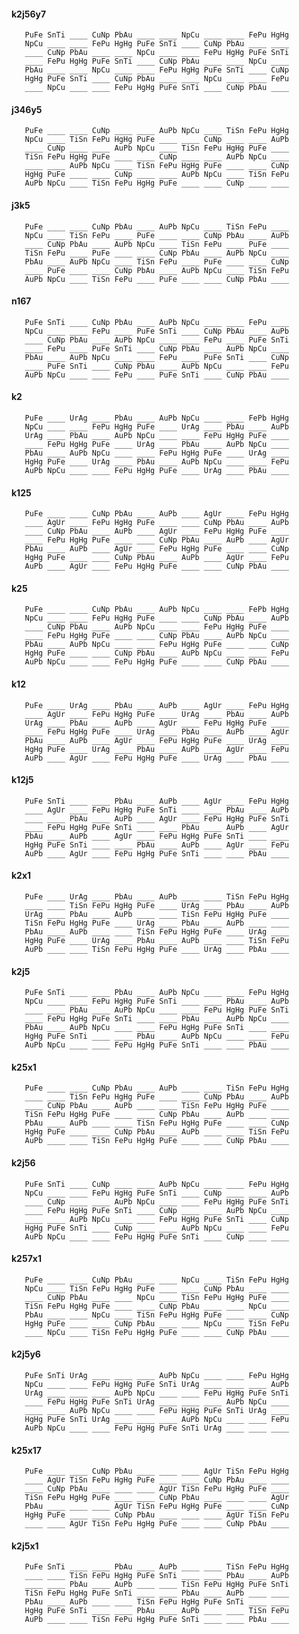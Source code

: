 

#### k2j56y7

       PuFe SnTi ____ CuNp PbAu ____ ____ NpCu ____ ____ FePu HgHg 
       NpCu ____ ____ FePu HgHg PuFe SnTi ____ CuNp PbAu ____ ____ 
       ____ CuNp PbAu ____ ____ NpCu ____ ____ FePu HgHg PuFe SnTi 
       ____ FePu HgHg PuFe SnTi ____ CuNp PbAu ____ ____ NpCu ____ 
       PbAu ____ ____ NpCu ____ ____ FePu HgHg PuFe SnTi ____ CuNp 
       HgHg PuFe SnTi ____ CuNp PbAu ____ ____ NpCu ____ ____ FePu 
       ____ NpCu ____ ____ FePu HgHg PuFe SnTi ____ CuNp PbAu ____ 
  
  
#### j346y5

       PuFe ____ ____ CuNp ____ ____ AuPb NpCu ____ TiSn FePu HgHg 
       NpCu ____ TiSn FePu HgHg PuFe ____ ____ CuNp ____ ____ AuPb 
       ____ CuNp ____ ____ AuPb NpCu ____ TiSn FePu HgHg PuFe ____ 
       TiSn FePu HgHg PuFe ____ ____ CuNp ____ ____ AuPb NpCu ____ 
       ____ ____ AuPb NpCu ____ TiSn FePu HgHg PuFe ____ ____ CuNp 
       HgHg PuFe ____ ____ CuNp ____ ____ AuPb NpCu ____ TiSn FePu 
       AuPb NpCu ____ TiSn FePu HgHg PuFe ____ ____ CuNp ____ ____ 


#### j3k5

       PuFe ____ ____ CuNp PbAu ____ AuPb NpCu ____ TiSn FePu ____ 
       NpCu ____ TiSn FePu ____ PuFe ____ ____ CuNp PbAu ____ AuPb 
       ____ CuNp PbAu ____ AuPb NpCu ____ TiSn FePu ____ PuFe ____ 
       TiSn FePu ____ PuFe ____ ____ CuNp PbAu ____ AuPb NpCu ____ 
       PbAu ____ AuPb NpCu ____ TiSn FePu ____ PuFe ____ ____ CuNp 
       ____ PuFe ____ ____ CuNp PbAu ____ AuPb NpCu ____ TiSn FePu 
       AuPb NpCu ____ TiSn FePu ____ PuFe ____ ____ CuNp PbAu ____ 
  
  
#### n167

       PuFe SnTi ____ CuNp PbAu ____ AuPb NpCu ____ ____ FePu ____ 
       NpCu ____ ____ FePu ____ PuFe SnTi ____ CuNp PbAu ____ AuPb 
       ____ CuNp PbAu ____ AuPb NpCu ____ ____ FePu ____ PuFe SnTi 
       ____ FePu ____ PuFe SnTi ____ CuNp PbAu ____ AuPb NpCu ____ 
       PbAu ____ AuPb NpCu ____ ____ FePu ____ PuFe SnTi ____ CuNp 
       ____ PuFe SnTi ____ CuNp PbAu ____ AuPb NpCu ____ ____ FePu 
       AuPb NpCu ____ ____ FePu ____ PuFe SnTi ____ CuNp PbAu ____ 


#### k2

       PuFe ____ UrAg ____ PbAu ____ AuPb NpCu ____ ____ FePb HgHg 
       NpCu ____ ____ FePu HgHg PuFe ____ UrAg ____ PbAu ____ AuPb 
       UrAg ____ PbAu ____ AuPb NpCu ____ ____ FePu HgHg PuFe ____ 
       ____ FePu HgHg PuFe ____ UrAg ____ PbAu ____ AuPb NpCu ____ 
       PbAu ____ AuPb NpCu ____ ____ FePu HgHg PuFe ____ UrAg ____ 
       HgHg PuFe ____ UrAg ____ PbAu ____ AuPb NpCu ____ ____ FePu 
       AuPb NpCu ____ ____ FePu HgHg PuFe ____ UrAg ____ PbAu ____ 
  
  
#### k125

       PuFe ____ ____ CuNp PbAu ____ AuPb ____ AgUr ____ FePu HgHg 
       ____ AgUr ____ FePu HgHg PuFe ____ ____ CuNp PbAu ____ AuPb 
       ____ CuNp PbAu ____ AuPb ____ AgUr ____ FePu HgHg PuFe ____ 
       ____ FePu HgHg PuFe ____ ____ CuNp PbAu ____ AuPb ____ AgUr 
       PbAu ____ AuPb ____ AgUr ____ FePu HgHg PuFe ____ ____ CuNp 
       HgHg PuFe ____ ____ CuNp PbAu ____ AuPb ____ AgUr ____ FePu 
       AuPb ____ AgUr ____ FePu HgHg PuFe ____ ____ CuNp PbAu ____ 

  
#### k25

       PuFe ____ ____ CuNp PbAu ____ AuPb NpCu ____ ____ FePb HgHg 
       NpCu ____ ____ FePu HgHg PuFe ____ ____ CuNp PbAu ____ AuPb 
       ____ CuNp PbAu ____ AuPb NpCu ____ ____ FePu HgHg PuFe ____ 
       ____ FePu HgHg PuFe ____ ____ CuNp PbAu ____ AuPb NpCu ____ 
       PbAu ____ AuPb NpCu ____ ____ FePu HgHg PuFe ____ ____ CuNp 
       HgHg PuFe ____ ____ CuNp PbAu ____ AuPb NpCu ____ ____ FePu 
       AuPb NpCu ____ ____ FePu HgHg PuFe ____ ____ CuNp PbAu ____ 


#### k12

       PuFe ____ UrAg ____ PbAu ____ AuPb ____ AgUr ____ FePu HgHg 
       ____ AgUr ____ FePu HgHg PuFe ____ UrAg ____ PbAu ____ AuPb 
       UrAg ____ PbAu ____ AuPb ____ AgUr ____ FePu HgHg PuFe ____ 
       ____ FePu HgHg PuFe ____ UrAg ____ PbAu ____ AuPb ____ AgUr 
       PbAu ____ AuPb ____ AgUr ____ FePu HgHg PuFe ____ UrAg ____ 
       HgHg PuFe ____ UrAg ____ PbAu ____ AuPb ____ AgUr ____ FePu 
       AuPb ____ AgUr ____ FePu HgHg PuFe ____ UrAg ____ PbAu ____ 


#### k12j5

       PuFe SnTi ____ ____ PbAu ____ AuPb ____ AgUr ____ FePu HgHg 
       ____ AgUr ____ FePu HgHg PuFe SnTi ____ ____ PbAu ____ AuPb 
       ____ ____ PbAu ____ AuPb ____ AgUr ____ FePu HgHg PuFe SnTi 
       ____ FePu HgHg PuFe SnTi ____ ____ PbAu ____ AuPb ____ AgUr 
       PbAu ____ AuPb ____ AgUr ____ FePu HgHg PuFe SnTi ____ ____ 
       HgHg PuFe SnTi ____ ____ PbAu ____ AuPb ____ AgUr ____ FePu 
       AuPb ____ AgUr ____ FePu HgHg PuFe SnTi ____ ____ PbAu ____ 
  
  
#### k2x1

       PuFe ____ UrAg ____ PbAu ____ AuPb ____ ____ TiSn FePu HgHg 
       ____ ____ TiSn FePu HgHg PuFe ____ UrAg ____ PbAu ____ AuPb 
       UrAg ____ PbAu ____ AuPb ____ ____ TiSn FePu HgHg PuFe ____ 
       TiSn FePu HgHg PuFe ____ UrAg ____ PbAu ____ AuPb ____ ____ 
       PbAu ____ AuPb ____ ____ TiSn FePu HgHg PuFe ____ UrAg ____ 
       HgHg PuFe ____ UrAg ____ PbAu ____ AuPb ____ ____ TiSn FePu 
       AuPb ____ ____ TiSn FePu HgHg PuFe ____ UrAg ____ PbAu ____ 


#### k2j5

       PuFe SnTi ____ ____ PbAu ____ AuPb NpCu ____ ____ FePu HgHg 
       NpCu ____ ____ FePu HgHg PuFe SnTi ____ ____ PbAu ____ AuPb 
       ____ ____ PbAu ____ AuPb NpCu ____ ____ FePu HgHg PuFe SnTi 
       ____ FePu HgHg PuFe SnTi ____ ____ PbAu ____ AuPb NpCu ____ 
       PbAu ____ AuPb NpCu ____ ____ FePu HgHg PuFe SnTi ____ ____ 
       HgHg PuFe SnTi ____ ____ PbAu ____ AuPb NpCu ____ ____ FePu 
       AuPb NpCu ____ ____ FePu HgHg PuFe SnTi ____ ____ PbAu ____ 


#### k25x1

       PuFe ____ ____ CuNp PbAu ____ AuPb ____ ____ TiSn FePu HgHg 
       ____ ____ TiSn FePu HgHg PuFe ____ ____ CuNp PbAu ____ AuPb 
       ____ CuNp PbAu ____ AuPb ____ ____ TiSn FePu HgHg PuFe ____ 
       TiSn FePu HgHg PuFe ____ ____ CuNp PbAu ____ AuPb ____ ____ 
       PbAu ____ AuPb ____ ____ TiSn FePu HgHg PuFe ____ ____ CuNp 
       HgHg PuFe ____ ____ CuNp PbAu ____ AuPb ____ ____ TiSn FePu 
       AuPb ____ ____ TiSn FePu HgHg PuFe ____ ____ CuNp PbAu ____ 


#### k2j56

       PuFe SnTi ____ CuNp ____ ____ AuPb NpCu ____ ____ FePu HgHg 
       NpCu ____ ____ FePu HgHg PuFe SnTi ____ CuNp ____ ____ AuPb 
       ____ CuNp ____ ____ AuPb NpCu ____ ____ FePu HgHg PuFe SnTi 
       ____ FePu HgHg PuFe SnTi ____ CuNp ____ ____ AuPb NpCu ____ 
       ____ ____ AuPb NpCu ____ ____ FePu HgHg PuFe SnTi ____ CuNp 
       HgHg PuFe SnTi ____ CuNp ____ ____ AuPb NpCu ____ ____ FePu 
       AuPb NpCu ____ ____ FePu HgHg PuFe SnTi ____ CuNp ____ ____ 


#### k257x1

       PuFe ____ ____ CuNp PbAu ____ ____ NpCu ____ TiSn FePu HgHg 
       NpCu ____ TiSn FePu HgHg PuFe ____ ____ CuNp PbAu ____ ____ 
       ____ CuNp PbAu ____ ____ NpCu ____ TiSn FePu HgHg PuFe ____ 
       TiSn FePu HgHg PuFe ____ ____ CuNp PbAu ____ ____ NpCu ____ 
       PbAu ____ ____ NpCu ____ TiSn FePu HgHg PuFe ____ ____ CuNp 
       HgHg PuFe ____ ____ CuNp PbAu ____ ____ NpCu ____ TiSn FePu 
       ____ NpCu ____ TiSn FePu HgHg PuFe ____ ____ CuNp PbAu ____ 


#### k2j5y6

       PuFe SnTi UrAg ____ ____ ____ AuPb NpCu ____ ____ FePu HgHg 
       NpCu ____ ____ FePu HgHg PuFe SnTi UrAg ____ ____ ____ AuPb 
       UrAg ____ ____ ____ AuPb NpCu ____ ____ FePu HgHg PuFe SnTi 
       ____ FePu HgHg PuFe SnTi UrAg ____ ____ ____ AuPb NpCu ____ 
       ____ ____ AuPb NpCu ____ ____ FePu HgHg PuFe SnTi UrAg ____ 
       HgHg PuFe SnTi UrAg ____ ____ ____ AuPb NpCu ____ ____ FePu 
       AuPb NpCu ____ ____ FePu HgHg PuFe SnTi UrAg ____ ____ ____ 


#### k25x17

       PuFe ____ ____ CuNp PbAu ____ ____ ____ AgUr TiSn FePu HgHg 
       ____ AgUr TiSn FePu HgHg PuFe ____ ____ CuNp PbAu ____ ____ 
       ____ CuNp PbAu ____ ____ ____ AgUr TiSn FePu HgHg PuFe ____ 
       TiSn FePu HgHg PuFe ____ ____ CuNp PbAu ____ ____ ____ AgUr 
       PbAu ____ ____ ____ AgUr TiSn FePu HgHg PuFe ____ ____ CuNp 
       HgHg PuFe ____ ____ CuNp PbAu ____ ____ ____ AgUr TiSn FePu 
       ____ ____ AgUr TiSn FePu HgHg PuFe ____ ____ CuNp PbAu ____ 

  
#### k2j5x1

       PuFe SnTi ____ ____ PbAu ____ AuPb ____ ____ TiSn FePu HgHg 
       ____ ____ TiSn FePu HgHg PuFe SnTi ____ ____ PbAu ____ AuPb 
       ____ ____ PbAu ____ AuPb ____ ____ TiSn FePu HgHg PuFe SnTi 
       TiSn FePu HgHg PuFe SnTi ____ ____ PbAu ____ AuPb ____ ____ 
       PbAu ____ AuPb ____ ____ TiSn FePu HgHg PuFe SnTi ____ ____ 
       HgHg PuFe SnTi ____ ____ PbAu ____ AuPb ____ ____ TiSn FePu 
       AuPb ____ ____ TiSn FePu HgHg PuFe SnTi ____ ____ PbAu ____ 

